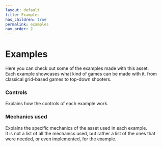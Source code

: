 ```yaml
---
layout: default
title: Examples
has_children: true
permalink: examples
nav_order: 2
---
```


# Examples
Here you can check out some of the examples made with this asset.  
Each example showcases what kind of games can be made with it, from classical grid-based games to top-down shooters.  

### Controls
Explains how the controls of each example work.

### Mechanics used
Explains the specific mechanics of the asset used in each example.  
It is not a list of all the mechanics used, but rather a list of the ones that were needed, or even implemented, for the example.